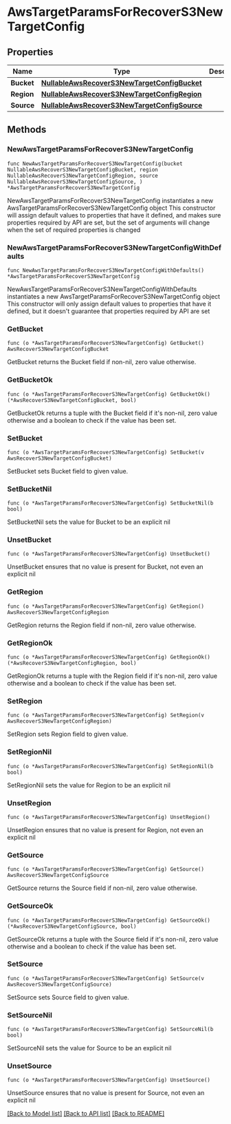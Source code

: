 # AwsTargetParamsForRecoverS3NewTargetConfig

## Properties

Name | Type | Description | Notes
------------ | ------------- | ------------- | -------------
**Bucket** | [**NullableAwsRecoverS3NewTargetConfigBucket**](AwsRecoverS3NewTargetConfigBucket.md) |  | 
**Region** | [**NullableAwsRecoverS3NewTargetConfigRegion**](AwsRecoverS3NewTargetConfigRegion.md) |  | 
**Source** | [**NullableAwsRecoverS3NewTargetConfigSource**](AwsRecoverS3NewTargetConfigSource.md) |  | 

## Methods

### NewAwsTargetParamsForRecoverS3NewTargetConfig

`func NewAwsTargetParamsForRecoverS3NewTargetConfig(bucket NullableAwsRecoverS3NewTargetConfigBucket, region NullableAwsRecoverS3NewTargetConfigRegion, source NullableAwsRecoverS3NewTargetConfigSource, ) *AwsTargetParamsForRecoverS3NewTargetConfig`

NewAwsTargetParamsForRecoverS3NewTargetConfig instantiates a new AwsTargetParamsForRecoverS3NewTargetConfig object
This constructor will assign default values to properties that have it defined,
and makes sure properties required by API are set, but the set of arguments
will change when the set of required properties is changed

### NewAwsTargetParamsForRecoverS3NewTargetConfigWithDefaults

`func NewAwsTargetParamsForRecoverS3NewTargetConfigWithDefaults() *AwsTargetParamsForRecoverS3NewTargetConfig`

NewAwsTargetParamsForRecoverS3NewTargetConfigWithDefaults instantiates a new AwsTargetParamsForRecoverS3NewTargetConfig object
This constructor will only assign default values to properties that have it defined,
but it doesn't guarantee that properties required by API are set

### GetBucket

`func (o *AwsTargetParamsForRecoverS3NewTargetConfig) GetBucket() AwsRecoverS3NewTargetConfigBucket`

GetBucket returns the Bucket field if non-nil, zero value otherwise.

### GetBucketOk

`func (o *AwsTargetParamsForRecoverS3NewTargetConfig) GetBucketOk() (*AwsRecoverS3NewTargetConfigBucket, bool)`

GetBucketOk returns a tuple with the Bucket field if it's non-nil, zero value otherwise
and a boolean to check if the value has been set.

### SetBucket

`func (o *AwsTargetParamsForRecoverS3NewTargetConfig) SetBucket(v AwsRecoverS3NewTargetConfigBucket)`

SetBucket sets Bucket field to given value.


### SetBucketNil

`func (o *AwsTargetParamsForRecoverS3NewTargetConfig) SetBucketNil(b bool)`

 SetBucketNil sets the value for Bucket to be an explicit nil

### UnsetBucket
`func (o *AwsTargetParamsForRecoverS3NewTargetConfig) UnsetBucket()`

UnsetBucket ensures that no value is present for Bucket, not even an explicit nil
### GetRegion

`func (o *AwsTargetParamsForRecoverS3NewTargetConfig) GetRegion() AwsRecoverS3NewTargetConfigRegion`

GetRegion returns the Region field if non-nil, zero value otherwise.

### GetRegionOk

`func (o *AwsTargetParamsForRecoverS3NewTargetConfig) GetRegionOk() (*AwsRecoverS3NewTargetConfigRegion, bool)`

GetRegionOk returns a tuple with the Region field if it's non-nil, zero value otherwise
and a boolean to check if the value has been set.

### SetRegion

`func (o *AwsTargetParamsForRecoverS3NewTargetConfig) SetRegion(v AwsRecoverS3NewTargetConfigRegion)`

SetRegion sets Region field to given value.


### SetRegionNil

`func (o *AwsTargetParamsForRecoverS3NewTargetConfig) SetRegionNil(b bool)`

 SetRegionNil sets the value for Region to be an explicit nil

### UnsetRegion
`func (o *AwsTargetParamsForRecoverS3NewTargetConfig) UnsetRegion()`

UnsetRegion ensures that no value is present for Region, not even an explicit nil
### GetSource

`func (o *AwsTargetParamsForRecoverS3NewTargetConfig) GetSource() AwsRecoverS3NewTargetConfigSource`

GetSource returns the Source field if non-nil, zero value otherwise.

### GetSourceOk

`func (o *AwsTargetParamsForRecoverS3NewTargetConfig) GetSourceOk() (*AwsRecoverS3NewTargetConfigSource, bool)`

GetSourceOk returns a tuple with the Source field if it's non-nil, zero value otherwise
and a boolean to check if the value has been set.

### SetSource

`func (o *AwsTargetParamsForRecoverS3NewTargetConfig) SetSource(v AwsRecoverS3NewTargetConfigSource)`

SetSource sets Source field to given value.


### SetSourceNil

`func (o *AwsTargetParamsForRecoverS3NewTargetConfig) SetSourceNil(b bool)`

 SetSourceNil sets the value for Source to be an explicit nil

### UnsetSource
`func (o *AwsTargetParamsForRecoverS3NewTargetConfig) UnsetSource()`

UnsetSource ensures that no value is present for Source, not even an explicit nil

[[Back to Model list]](../README.md#documentation-for-models) [[Back to API list]](../README.md#documentation-for-api-endpoints) [[Back to README]](../README.md)


